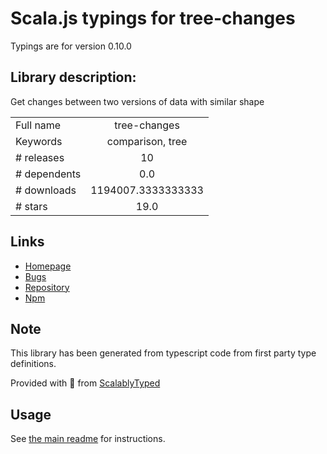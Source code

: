 
# Scala.js typings for tree-changes

Typings are for version 0.10.0

## Library description:
Get changes between two versions of data with similar shape

|                    |                 |
| ------------------ | :-------------: |
| Full name          | tree-changes |
| Keywords           | comparison, tree |
| # releases         | 10 |
| # dependents       | 0.0 |
| # downloads        | 1194007.3333333333 |
| # stars            | 19.0 |

## Links
- [Homepage](https://github.com/gilbarbara/tree-changes#readme)
- [Bugs](https://github.com/gilbarbara/tree-changes/issues)
- [Repository](https://github.com/gilbarbara/tree-changes)
- [Npm](https://www.npmjs.com/package/tree-changes)
    


## Note
This library has been generated from typescript code from first party type definitions.

Provided with :purple_heart: from [ScalablyTyped](https://github.com/oyvindberg/ScalablyTyped)

## Usage
See [the main readme](../../readme.md) for instructions.


